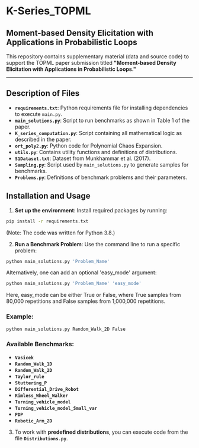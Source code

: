 # K-Series_TOPML
## Moment-based Density Elicitation with Applications in Probabilistic Loops

This repository contains supplementary material (data and source code) to support the TOPML paper submission titled **"Moment-based Density Elicitation with Applications in Probabilistic Loops."**

---

## Description of Files

- **`requirements.txt`**: Python requirements file for installing dependencies to execute `main.py`.
- **`main_solutions.py`**: Script to run benchmarks as shown in Table 1 of the paper.
- **`K_series_computation.py`**: Script containing all mathematical logic as described in the paper.
- **`ort_poly2.py`**: Python code for Polynomial Chaos Expansion.
- **`utils.py`**: Contains utility functions and definitions of distributions.
- **`S1Dataset.txt`**: Dataset from Munkhammar et al. (2017).
- **`Sampling.py`**: Script used by `main_solutions.py` to generate samples for benchmarks.
- **`Problems.py`**: Definitions of benchmark problems and their parameters.

## Installation and Usage

1. **Set up the environment**: Install required packages by running:
```bash
pip install -r requirements.txt
```
(Note: The code was written for Python 3.8.)

2. **Run a Benchmark Problem**: Use the command line to run a specific problem:

```bash
python main_solutions.py 'Problem_Name'
```
Alternatively, one can add an optional 'easy_mode' argument:

```bash
python main_solutions.py 'Problem_Name' 'easy_mode'
```

Here, easy_mode can be either True or False, where True samples from 80,000 repetitions and False samples from 1,000,000 repetitions.

### Example:


```bash
python main_solutions.py Random_Walk_2D False
```



### Available Benchmarks:

- **`Vasicek`**
- **`Random_Walk_1D`**
- **`Random_Walk_2D`**
- **`Taylor_rule`**
- **`Stuttering_P`**
- **`Differential_Drive_Robot`**
- **`Rimless_Wheel_Walker`**
- **`Turning_vehicle_model`**
- **`Turning_vehicle_model_Small_var`**
- **`PDP`**
- **`Robotic_Arm_2D`** 


3. To work with **predefined distributions**, you can execute code from the file **`Distributions.py`**.






